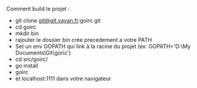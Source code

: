 Comment build le projet : 

* git clone git@git.vayan.fr:goirc.git
* cd goirc
* mkdir bin
* rajouter le dossier bin crée precedement a votre PATH
* Set un env GOPATH qui link à la racine du projet  (ex: GOPATH='D:\My Documents\Git\goric')
* cd src/goirc/
* go install
* goirc
* et localhost:1111 dans votre navigateur